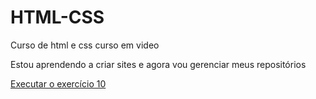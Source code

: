 # HTML-CSS
 Curso de html e css curso em video

Estou aprendendo a criar sites e agora vou gerenciar meus repositórios

<a href="https://carlosrafaelsilva.github.io/HTML-CSS/Exerc%C3%ADcios/M%C3%B3dulo%202//exdesafio10/exdesafio10resolvido/android.html#">Executar o exercício 10</a>

